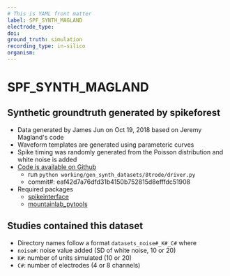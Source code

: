 ```yaml
---
# This is YAML front matter
label: SPF_SYNTH_MAGLAND
electrode_type:
doi: 
ground_truth: simulation
recording_type: in-silico
organism:
---
```


# SPF_SYNTH_MAGLAND

## Synthetic groundtruth generated by spikeforest
- Data generated by James Jun on Oct 19, 2018 based on Jeremy Magland's code
- Waveform templates are generated using parameteric curves
- Spike timing was randomly generated from the Poisson distribution and white noise is added
- [Code is available on Github](https://github.com/magland/spikeforest/tree/master/working/gen_synth_datasets/8trode)
  - run `python working/gen_synth_datasets/8trode/driver.py`
  - commit#: eaf42d7a76dfd31b4150b752815d8efffdc51908
- Required packages
  - [spikeinterface](https://github.com/colehurwitz31/spikeinterface)
  - [mountainlab_pytools](https://github.com/magland/mountainlab_pytools)

## Studies contained this dataset
- Directory names follow a format `datasets_noise#_K#_C#` where
- `noise#`: noise value added (SD of white noise, 10 or 20)
- `K#`: number of units simulated (10 or 20)
- `C#`: number of electrodes (4 or 8 channels)

